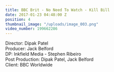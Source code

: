 ```yaml
---
title: BBC Brit - No Need To Watch - Kill Bill
date: 2017-01-23 04:48:00 Z
position: 4
thumbnail_image: "/uploads/image_003.png"
video_number: 199662286
---
```


Director: Dipak Patel<br>
Producer: Jack Belford<br>
DP: Inkfield Media - Stephen Ribeiro<br>
Post Production: Dipak Patel, Jack Belford<br>
Client: BBC Worldwide<br>